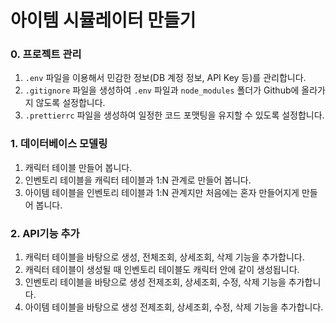 # 아이템 시뮬레이터 만들기
### 0. 프로젝트 관리

1. `.env` 파일을 이용해서 민감한 정보(DB 계정 정보, API Key 등)를 관리합니다.
2. `.gitignore` 파일을 생성하여 `.env` 파일과 `node_modules` 폴더가 Github에 올라가지 않도록 설정합니다.
3. `.prettierrc` 파일을 생성하여 일정한 코드 포맷팅을 유지할 수 있도록 설정합니다.
   
### 1. 데이터베이스 모델링
1. 캐릭터 테이블 만들어 봅니다.
2. 인벤토리 테이블을 캐릭터 테이블과 1:N 관계로 만들어 봅니다.
3. 아이템 테이블을 인벤토리 테이블과 1:N 관계지만 처음에는 혼자 만들어지게 만들어 봅니다.
   
### 2. API기능 추가
1. 캐릭터 테이블을 바탕으로 생성, 전체조회, 상세조회, 삭제 기능을 추가합니다.
2. 캐릭터 테이블이 생성될 때 인벤토리 테이블도 캐릭터 안에 같이 생성됩니다.
3. 인벤토리 테이블을 바탕으로 생성 전제조회, 상세조회, 수정, 삭제 기능을 추가합니다.
4. 아이템 테이블을 바탕으로 생성 전제조회, 상세조회, 수정, 삭제 기능을 추가합니다.
